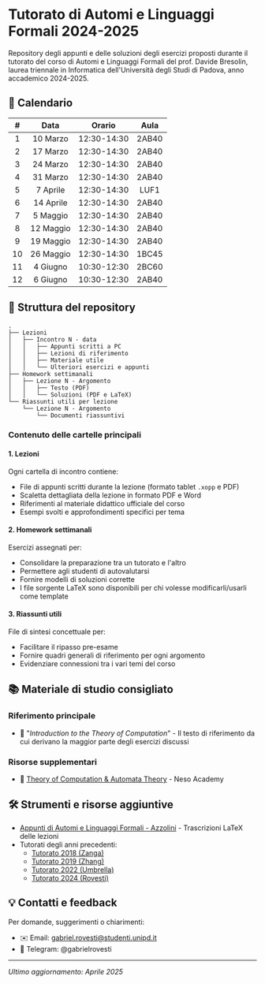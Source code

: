 # Tutorato di Automi e Linguaggi Formali 2024-2025

Repository degli appunti e delle soluzioni degli esercizi proposti durante il tutorato del corso di Automi e Linguaggi Formali del prof. Davide Bresolin, laurea triennale in Informatica dell'Università degli Studi di Padova, anno accademico 2024-2025.

## 📅 Calendario

| **#** | **Data**     | **Orario**   | **Aula** |
|:-----:|:------------:|:------------:|:--------:|
|   1   |  10 Marzo    | 12:30-14:30  |   2AB40   |
|   2   |  17 Marzo    | 12:30-14:30  |   2AB40   |
|   3   |  24 Marzo    | 12:30-14:30  |   2AB40   |
|   4   |  31 Marzo    | 12:30-14:30  |   2AB40   |
|   5   |  7 Aprile    | 12:30-14:30  |   LUF1    |
|   6   |  14 Aprile   | 12:30-14:30  |   2AB40   |
|   7   |  5 Maggio    | 12:30-14:30  |   2AB40   |
|   8   |  12 Maggio   | 12:30-14:30  |   2AB40   |
|   9   |  19 Maggio   | 12:30-14:30  |   2AB40   |
|  10   |  26 Maggio   | 12:30-14:30  |   1BC45   |
|  11   |  4 Giugno    | 10:30-12:30  |   2BC60   |
|  12   |  6 Giugno    | 10:30-12:30  |   2AB40   |

## 📁 Struttura del repository

```
.
├── Lezioni
│   ├── Incontro N - data
│   │   ├── Appunti scritti a PC
│   │   ├── Lezioni di riferimento
│   │   ├── Materiale utile
│   │   └── Ulteriori esercizi e appunti
├── Homework settimanali
│   ├── Lezione N - Argomento
│   │   ├── Testo (PDF)
│   │   └── Soluzioni (PDF e LaTeX)
└── Riassunti utili per lezione
    └── Lezione N - Argomento
        └── Documenti riassuntivi
```

### Contenuto delle cartelle principali

#### 1. Lezioni
Ogni cartella di incontro contiene:
- File di appunti scritti durante la lezione (formato tablet `.xopp` e PDF)
- Scaletta dettagliata della lezione in formato PDF e Word
- Riferimenti al materiale didattico ufficiale del corso
- Esempi svolti e approfondimenti specifici per tema

#### 2. Homework settimanali
Esercizi assegnati per:
- Consolidare la preparazione tra un tutorato e l'altro
- Permettere agli studenti di autovalutarsi
- Fornire modelli di soluzioni corrette
- I file sorgente LaTeX sono disponibili per chi volesse modificarli/usarli come template

#### 3. Riassunti utili
File di sintesi concettuale per:
- Facilitare il ripasso pre-esame
- Fornire quadri generali di riferimento per ogni argomento
- Evidenziare connessioni tra i vari temi del corso

## 📚 Materiale di studio consigliato

### Riferimento principale
- 📘 "_Introduction to the Theory of Computation_" - Il testo di riferimento da cui derivano la maggior parte degli esercizi discussi

### Risorse supplementari
- 🎥 [Theory of Computation & Automata Theory](https://www.youtube.com/playlist?list=PLBlnK6fEyqRgp46KUv4ZY69yXmpwKOIev) - Neso Academy

## 🛠️ Strumenti e risorse aggiuntive

- [Appunti di Automi e Linguaggi Formali - Azzolini](https://appunti.cavallium.it/Automi%20e%20Linguaggi/) - Trascrizioni LaTeX delle lezioni
- Tutorati degli anni precedenti:
  - [Tutorato 2018 (Zanga)](https://github.com/alezanga/AutomiTutorato2018)
  - [Tutorato 2019 (Zhang)](https://github.com/linpengzhang/AFL-Tutoring)
  - [Tutorato 2022 (Umbrella)](https://github.com/GiulioUmbrella/TutoratoAutomiLinguaggiFormali)
  - [Tutorato 2024 (Rovesti)](https://github.com/gabrielrovesti/Tutorato-Automi-e-Linguaggi-Formali-2023-2024)

## 💡 Contatti e feedback

Per domande, suggerimenti o chiarimenti:
- ✉️ Email: gabriel.rovesti@studenti.unipd.it
- 📱 Telegram: @gabrielrovesti

---

*Ultimo aggiornamento: Aprile 2025*